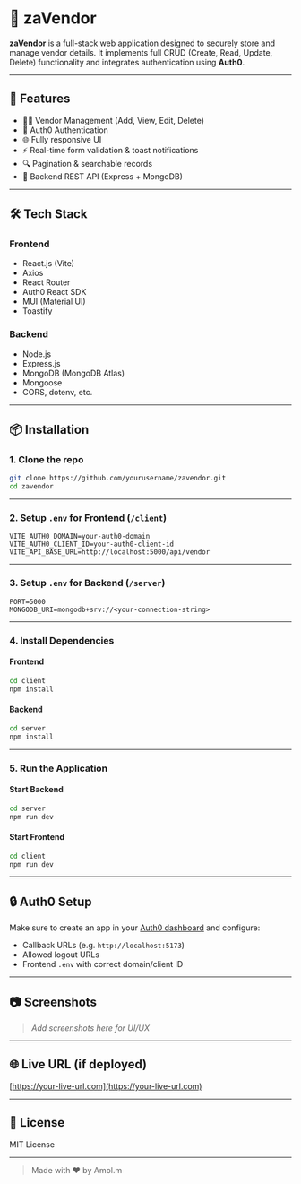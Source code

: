 # 🧾 zaVendor

**zaVendor** is a full-stack web application designed to securely store and manage vendor details. It implements full CRUD (Create, Read, Update, Delete) functionality and integrates authentication using **Auth0**.

---

## 🚀 Features

- 🧑‍💼 Vendor Management (Add, View, Edit, Delete)
- 🔐 Auth0 Authentication
- 🌐 Fully responsive UI
- ⚡ Real-time form validation & toast notifications
- 🔍 Pagination & searchable records
- 🔄 Backend REST API (Express + MongoDB)

---

## 🛠️ Tech Stack

### Frontend
- React.js (Vite)
- Axios
- React Router
- Auth0 React SDK
- MUI (Material UI)
- Toastify

### Backend
- Node.js
- Express.js
- MongoDB (MongoDB Atlas)
- Mongoose
- CORS, dotenv, etc.

---

## 📦 Installation

### 1. Clone the repo

```bash
git clone https://github.com/yourusername/zavendor.git
cd zavendor
```

---

### 2. Setup `.env` for Frontend (`/client`)

```env
VITE_AUTH0_DOMAIN=your-auth0-domain
VITE_AUTH0_CLIENT_ID=your-auth0-client-id
VITE_API_BASE_URL=http://localhost:5000/api/vendor
```

---

### 3. Setup `.env` for Backend (`/server`)

```env
PORT=5000
MONGODB_URI=mongodb+srv://<your-connection-string>
```

---

### 4. Install Dependencies

#### Frontend

```bash
cd client
npm install
```

#### Backend

```bash
cd server
npm install
```

---

### 5. Run the Application

#### Start Backend

```bash
cd server
npm run dev
```

#### Start Frontend

```bash
cd client
npm run dev
```

---

## 🔒 Auth0 Setup

Make sure to create an app in your [Auth0 dashboard](https://auth0.com/) and configure:

- Callback URLs (e.g. `http://localhost:5173`)
- Allowed logout URLs
- Frontend `.env` with correct domain/client ID

---

## 📷 Screenshots

> _Add screenshots here for UI/UX_

---

## 🌐 Live URL (if deployed)

[https://your-live-url.com](https://your-live-url.com)

---

## 📄 License

MIT License

---

> Made with ❤️ by Amol.m

